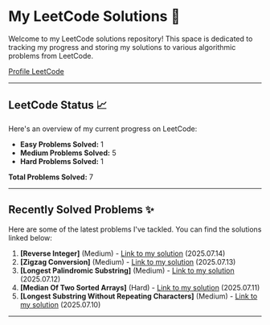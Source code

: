 # My LeetCode Solutions 🚀

Welcome to my LeetCode solutions repository! This space is dedicated to tracking my progress and storing my solutions to various algorithmic problems from LeetCode.

[Profile LeetCode](https://leetcode.com/u/L4yoos/)

---

## LeetCode Status 📈

Here's an overview of my current progress on LeetCode:
    
* **Easy Problems Solved:** 1
* **Medium Problems Solved:** 5
* **Hard Problems Solved:** 1
    
**Total Problems Solved:** 7
    

---

## Recently Solved Problems ✨

Here are some of the latest problems I've tackled. You can find the solutions linked below:
    
1.  **[Reverse Integer]** (Medium) - [Link to my solution](https://github.com/L4yoos/leetcode/blob/main/7_ReverseInteger_Medium/Solution.java) (2025.07.14)
2.  **[Zigzag Conversion]** (Medium) - [Link to my solution](https://github.com/L4yoos/leetcode/blob/main/6_ZigzagConversion_Medium/Solution.java) (2025.07.13)
3.  **[Longest Palindromic Substring]** (Medium) - [Link to my solution](https://github.com/L4yoos/leetcode/blob/main/5_LongestPalindromicSubstring_Medium/Solution.java) (2025.07.12)
4.  **[Median Of Two Sorted Arrays]** (Hard) - [Link to my solution](https://github.com/L4yoos/leetcode/blob/main/4_MedianOfTwoSortedArrays_Hard/Solution.java) (2025.07.11)
5.  **[Longest Substring Without Repeating Characters]** (Medium) - [Link to my solution](https://github.com/L4yoos/leetcode/blob/main/3_LongestSubstringWithoutRepeatingCharacters_Medium/Solution.java) (2025.07.10)
    
---
